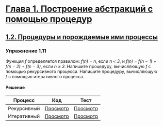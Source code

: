 # [Глава 1. Построение абстракций с помощью процедур](index.md#Глава-1-Построение-абстракций-с-помощью-процедур)
## [1.2. Процедуры и порождаемые ими процессы](index.md#12-Процедуры-и-порождаемые-ими-процессы)

### Упражнение 1.11
Функция _f_ определяется правилом: _f(n) = n_, если _n < 3_, и
_f(n) = f(n − 1) + f(n − 2) + f(n − 3)_, если _n ≥ 3_. Напишите процедуру,
вычисляющую _f_ с помощью рекурсивного процесса. Напишите процедуру, вычисляющую
_f_ с помощью итеративного процесса.

#### Решение
Процесс | Код | Тест
--- | --- | ---
Рекурсивный | [Просмотр](../../src/chapter01/exercise_1_11r.rkt) | [Просмотр](../../test/chapter01/test_exercise_1_11r.rkt)
Итеративный | [Просмотр](../../src/chapter01/exercise_1_11i.rkt) | [Просмотр](../../test/chapter01/test_exercise_1_11i.rkt)
